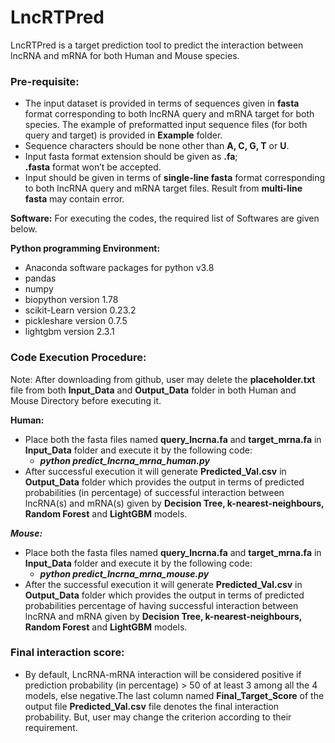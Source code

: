 # LncRTPred
LncRTPred is a target prediction tool to predict the interaction between lncRNA and mRNA for both Human and Mouse species.

### Pre-requisite:
* The input dataset is provided in terms of sequences given in __fasta__ format corresponding to both lncRNA query and mRNA target for both species. The example of preformatted input sequence files (for both query and target) is provided in __Example__ folder.
* Sequence characters should be none other than __A, C, G, T__ or __U__.
* Input fasta format extension should be given as __.fa__; <br/>
  __.fasta__ format won’t be accepted.
* Input should be given in terms of __single-line fasta__ format corresponding to both lncRNA query and mRNA target files. Result from __multi-line fasta__ may contain error. 

__Software:__ For executing the codes, the required list of Softwares are given below.<br/>

__Python programming Environment:__
*	Anaconda software packages for python v3.8
*	pandas
*	numpy
*	biopython version 1.78
*	scikit-Learn version 0.23.2
*	pickleshare version 0.7.5
*	lightgbm version 2.3.1

### Code Execution Procedure:
Note: After downloading from github, user may delete the __placeholder.txt__ file from both __Input_Data__ and __Output_Data__ folder in both Human and Mouse Directory before executing it.

__Human:__
* Place both the fasta files named __query_lncrna.fa__ and __target_mrna.fa__ in __Input_Data__ folder and execute it by the following code:
    * <i>__python predict_lncrna_mrna_human.py__</i>
*	After successful execution it will generate __Predicted_Val.csv__ in __Output_Data__ folder which provides the output in terms of predicted probabilities (in percentage) of successful interaction between lncRNA(s) and mRNA(s) given by __Decision Tree, k-nearest-neighbours, Random Forest__ and __LightGBM__ models.

___Mouse:___
* Place both the fasta files named __query_lncrna.fa__ and __target_mrna.fa__ in __Input_Data__ folder and execute it by the following code:
    * <i>__python predict_lncrna_mrna_mouse.py__</i>
* After the successful execution it will generate __Predicted_Val.csv__ in __Output_Data__ folder which provides the output in terms of predicted probabilities percentage of having successful interaction between lncRNA and mRNA given by __Decision Tree, k-nearest-neighbours, Random Forest__ and __LightGBM__ models.

### Final interaction score: 
* By default, LncRNA-mRNA interaction will be considered positive if prediction probability (in percentage) > 50 of at least 3 among all the 4 models, else negative.The last column named __Final_Target_Score__ of the output file __Predicted_Val.csv__ file denotes the final interaction probability. But, user may change the criterion according to their requirement.
